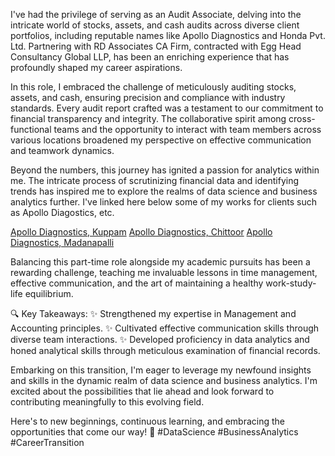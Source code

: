 I've had the privilege of serving as an Audit Associate, delving into the intricate world of stocks, assets, and cash audits across diverse client portfolios, including reputable names like Apollo Diagnostics and Honda Pvt. Ltd. Partnering with RD Associates CA Firm, contracted with Egg Head Consultancy Global LLP, has been an enriching experience that has profoundly shaped my career aspirations.

In this role, I embraced the challenge of meticulously auditing stocks, assets, and cash, ensuring precision and compliance with industry standards. Every audit report crafted was a testament to our commitment to financial transparency and integrity. The collaborative spirit among cross-functional teams and the opportunity to interact with team members across various locations broadened my perspective on effective communication and teamwork dynamics.

Beyond the numbers, this journey has ignited a passion for analytics within me. The intricate process of scrutinizing financial data and identifying trends has inspired me to explore the realms of data science and business analytics further. I've linked here below some of my works for clients such as Apollo Diagostics, etc.

[Apollo Diagnostics, Kuppam]()
[Apollo Diagnostics, Chittoor]()
[Apollo Diagnostics, Madanapalli]()

Balancing this part-time role alongside my academic pursuits has been a rewarding challenge, teaching me invaluable lessons in time management, effective communication, and the art of maintaining a healthy work-study-life equilibrium.

🔍 Key Takeaways:
✨ Strengthened my expertise in Management and Accounting principles.
✨ Cultivated effective communication skills through diverse team interactions.
✨ Developed proficiency in data analytics and honed analytical skills through meticulous examination of financial records.

Embarking on this transition, I'm eager to leverage my newfound insights and skills in the dynamic realm of data science and business analytics. I'm excited about the possibilities that lie ahead and look forward to contributing meaningfully to this evolving field.

Here's to new beginnings, continuous learning, and embracing the opportunities that come our way! 🌟 #DataScience #BusinessAnalytics #CareerTransition





